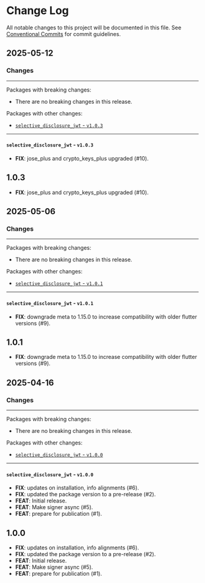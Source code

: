 # Change Log

All notable changes to this project will be documented in this file.
See [Conventional Commits](https://conventionalcommits.org) for commit guidelines.

## 2025-05-12

### Changes

---

Packages with breaking changes:

 - There are no breaking changes in this release.

Packages with other changes:

 - [`selective_disclosure_jwt` - `v1.0.3`](#selective_disclosure_jwt---v103)

---

#### `selective_disclosure_jwt` - `v1.0.3`

 - **FIX**: jose_plus and crypto_keys_plus upgraded (#10).

## 1.0.3

 - **FIX**: jose_plus and crypto_keys_plus upgraded (#10).


## 2025-05-06

### Changes

---

Packages with breaking changes:

 - There are no breaking changes in this release.

Packages with other changes:

 - [`selective_disclosure_jwt` - `v1.0.1`](#selective_disclosure_jwt---v101)

---

#### `selective_disclosure_jwt` - `v1.0.1`

 - **FIX**: downgrade meta to 1.15.0 to increase compatibility with older flutter versions (#9).

## 1.0.1

 - **FIX**: downgrade meta to 1.15.0 to increase compatibility with older flutter versions (#9).


## 2025-04-16

### Changes

---

Packages with breaking changes:

 - There are no breaking changes in this release.

Packages with other changes:

 - [`selective_disclosure_jwt` - `v1.0.0`](#selective_disclosure_jwt---v110)

---

#### `selective_disclosure_jwt` - `v1.0.0`

 - **FIX**: updates on installation, info alignments (#6).
 - **FIX**: updated the package version to a pre-release (#2).
 - **FEAT**: Initial release.
 - **FEAT**: Make signer async (#5).
 - **FEAT**: prepare for publication (#1).

## 1.0.0

 - **FIX**: updates on installation, info alignments (#6).
 - **FIX**: updated the package version to a pre-release (#2).
 - **FEAT**: Initial release.
 - **FEAT**: Make signer async (#5).
 - **FEAT**: prepare for publication (#1).
